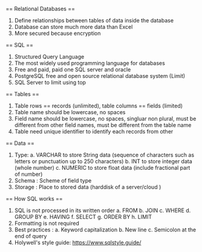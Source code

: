 == Relational Databases == 
1. Define relationships between tables of data inside the database 
2. Database can store much more data than Excel 
3. More secured because encryption 

== SQL == 
1. Structured Query Language 
2. The most widely used programming language for databases 
3. Free and paid, paid one SQL server and oracle
4. PostgreSQL free and open source relational database system (Limit)
5. SQL Server to limit using top 

== Tables == 
1. Table rows == records (unlimited), table columns == fields (limited)
2. Table name should be lowercase, no spaces
3. Field name should be lowercase, no spaces, singluar non plural, must be different from other field names, must be different from the table name 
4. Table need unique identifier to identify each records from other

== Data == 
1. Type: 
    a. VARCHAR to store String data (sequence of characters such as letters or punctuation up to 250 characters)
    b. INT to store integer data (whole number)
    c. NUMERIC to store float data (include fractional part of number)
2. Schema : Scheme of field type 
3. Storage : Place to stored data (harddisk of a server/cloud )

== How SQL works == 
1. SQL is not processed in its written order 
    a. FROM 
    b. JOIN 
    c. WHERE 
    d. GROUP BY 
    e. HAVING
    f. SELECT
    g. ORDER BY 
    h. LIMIT 
2. Formatting is not required 
3. Best practices : 
    a. Keyword capitalization 
    b. New line 
    c. Semicolon at the end of query 
4. Holywell's style guide: https://www.sqlstyle.guide/

